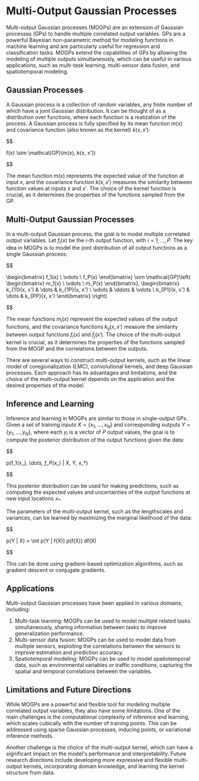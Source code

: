 # Multi-Output Gaussian Processes

Multi-output Gaussian processes (MOGPs) are an extension of Gaussian processes (GPs) to handle multiple correlated output variables. GPs are a powerful Bayesian non-parametric method for modeling functions in machine learning and are particularly useful for regression and classification tasks. MOGPs extend the capabilities of GPs by allowing the modeling of multiple outputs simultaneously, which can be useful in various applications, such as multi-task learning, multi-sensor data fusion, and spatiotemporal modeling.

## Gaussian Processes

A Gaussian process is a collection of random variables, any finite number of which have a joint Gaussian distribution. It can be thought of as a distribution over functions, where each function is a realization of the process. A Gaussian process is fully specified by its mean function $m(x)$ and covariance function (also known as the kernel) $k(x, x')$:


$$

f(x) \sim \mathcal{GP}(m(x), k(x, x'))

$$


The mean function $m(x)$ represents the expected value of the function at input $x$, and the covariance function $k(x, x')$ measures the similarity between function values at inputs $x$ and $x'$. The choice of the kernel function is crucial, as it determines the properties of the functions sampled from the GP.

## Multi-Output Gaussian Processes

In a multi-output Gaussian process, the goal is to model multiple correlated output variables. Let $f_i(x)$ be the $i$-th output function, with $i = 1, \dots, P$. The key idea in MOGPs is to model the joint distribution of all output functions as a single Gaussian process:


$$

\begin{bmatrix}
f_1(x) \\
\vdots \\
f_P(x)
\end{bmatrix}
\sim \mathcal{GP}\left(
\begin{bmatrix}
m_1(x) \\
\vdots \\
m_P(x)
\end{bmatrix},
\begin{bmatrix}
k_{11}(x, x') & \dots & k_{1P}(x, x') \\
\vdots & \ddots & \vdots \\
k_{P1}(x, x') & \dots & k_{PP}(x, x')
\end{bmatrix}
\right)

$$


The mean functions $m_i(x)$ represent the expected values of the output functions, and the covariance functions $k_{ij}(x, x')$ measure the similarity between output functions $f_i(x)$ and $f_j(x')$. The choice of the multi-output kernel is crucial, as it determines the properties of the functions sampled from the MOGP and the correlations between the outputs.

There are several ways to construct multi-output kernels, such as the linear model of coregionalization (LMC), convolutional kernels, and deep Gaussian processes. Each approach has its advantages and limitations, and the choice of the multi-output kernel depends on the application and the desired properties of the model.

## Inference and Learning

Inference and learning in MOGPs are similar to those in single-output GPs. Given a set of training inputs $X = \{x_1, \dots, x_N\}$ and corresponding outputs $Y = \{y_1, \dots, y_N\}$, where each $y_i$ is a vector of $P$ output values, the goal is to compute the posterior distribution of the output functions given the data:


$$

p(f_1(x_*), \dots, f_P(x_*) | X, Y, x_*)

$$


This posterior distribution can be used for making predictions, such as computing the expected values and uncertainties of the output functions at new input locations $x_*$.

The parameters of the multi-output kernel, such as the lengthscales and variances, can be learned by maximizing the marginal likelihood of the data:


$$

p(Y | X) = \int p(Y | f(X)) p(f(X)) df(X)

$$


This can be done using gradient-based optimization algorithms, such as gradient descent or conjugate gradients.

## Applications

Multi-output Gaussian processes have been applied in various domains, including:

1. Multi-task learning: MOGPs can be used to model multiple related tasks simultaneously, sharing information between tasks to improve generalization performance.
2. Multi-sensor data fusion: MOGPs can be used to model data from multiple sensors, exploiting the correlations between the sensors to improve estimation and prediction accuracy.
3. Spatiotemporal modeling: MOGPs can be used to model spatiotemporal data, such as environmental variables or traffic conditions, capturing the spatial and temporal correlations between the variables.

## Limitations and Future Directions

While MOGPs are a powerful and flexible tool for modeling multiple correlated output variables, they also have some limitations. One of the main challenges is the computational complexity of inference and learning, which scales cubically with the number of training points. This can be addressed using sparse Gaussian processes, inducing points, or variational inference methods.

Another challenge is the choice of the multi-output kernel, which can have a significant impact on the model's performance and interpretability. Future research directions include developing more expressive and flexible multi-output kernels, incorporating domain knowledge, and learning the kernel structure from data.
